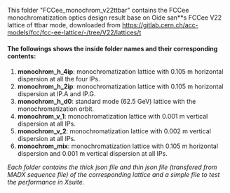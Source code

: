 This folder "FCCee_monochrom_v22ttbar" contains the FCCee monochromatization optics design result base on Oide san**s FCCee V22 lattice of ttbar mode, downloaded from https://gitlab.cern.ch/acc-models/fcc/fcc-ee-lattice/-/tree/V22/lattices/t


#### The followings shows the inside folder names and their corresponding contents:

1. **monochrom_h_4ip**: monochromatization lattice with 0.105 m horizontal dispersion at all the four IPs.
2. **monochrom_h_2ip**: monochromatization lattice with 0.105 m horizontal dispersion at IP.A and IP.G.
3. **monochrom_h_d0**: standard mode (62.5 GeV) lattice with the monochromatization orbit.
4. **monochrom_v_1**: monochromatization lattice with 0.001 m vertical dispersion at all IPs.
5. **monochrom_v_2**: monochromatization lattice with 0.002 m vertical dispersion at all IPs.
6. **monochrom_mix**: monochromatization lattice with 0.105 m horizontal dispersion and 0.001 m vertical dispersion at all IPs.

*Each folder contains the thick json file and thin json file (transfered from MADX sequence file) of the corresponding lattice and a simple file to test the performance in Xsuite.*